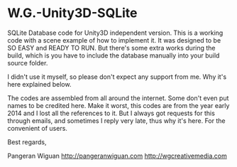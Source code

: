 W.G.-Unity3D-SQLite
===================

SQLite Database code for Unity3D independent version.
This is a working code with a scene example of how to implement it.
It was designed to be SO EASY and READY TO RUN.
But there's some extra works during the build, which is you have to include the database manually into your build source folder.

I didn't use it myself, so please don't expect any support from me.
Why it's here explained below.

The codes are assembled from all around the internet.
Some don't even put names to be credited here.
Make it worst, this codes are from the year early 2014 and I lost all the references to it.
But I always got requests for this through emails, and sometimes I reply very late, thus why it's here.
For the convenient of users.


Best regards,


Pangeran Wiguan
http://pangeranwiguan.com
http://wgcreativemedia.com

